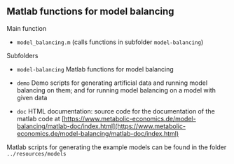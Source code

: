 Matlab functions for model balancing
------------------------------------

Main function

* `model_balancing.m` (calls functions in subfolder `model-balancing`)

Subfolders

* `model-balancing` Matlab functions for model balancing

* `demo` Demo scripts for generating artificial data and running model balancing on them; and for running model balancing on a model with given data

* `doc` HTML documentation: source code for the documentation of the matlab code at [https://www.metabolic-economics.de/model-balancing/matlab-doc/index.html](https://www.metabolic-economics.de/model-balancing/matlab-doc/index.html)

Matlab scripts for generating the example models can be found in the folder `../resources/models`


